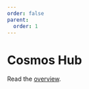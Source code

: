 ```yaml
---
order: false
parent:
  order: 1
---
```


# Cosmos Hub

Read the [overview](./overview.md).
